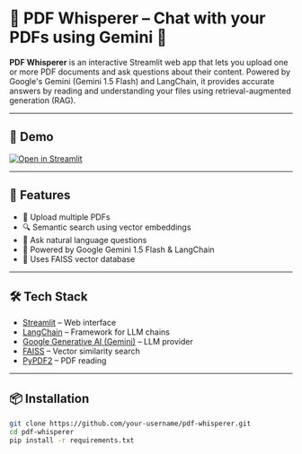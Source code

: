 
# 📄 PDF Whisperer – Chat with your PDFs using Gemini 🤖

**PDF Whisperer** is an interactive Streamlit web app that lets you upload one or more PDF documents and ask questions about their content. Powered by Google's Gemini (Gemini 1.5 Flash) and LangChain, it provides accurate answers by reading and understanding your files using retrieval-augmented generation (RAG).

---

## 🚀 Demo

[![Open in Streamlit](https://static.streamlit.io/badges/streamlit_badge_black_white.svg)](https://your-deployed-url.streamlit.app)

---

## 🧠 Features

- 📁 Upload multiple PDFs
- 🔍 Semantic search using vector embeddings
- 💬 Ask natural language questions
- 🤖 Powered by Google Gemini 1.5 Flash & LangChain
- 🧠 Uses FAISS vector database

---

## 🛠️ Tech Stack

- [Streamlit](https://streamlit.io/) – Web interface  
- [LangChain](https://python.langchain.com/) – Framework for LLM chains  
- [Google Generative AI (Gemini)](https://ai.google.dev/) – LLM provider  
- [FAISS](https://github.com/facebookresearch/faiss) – Vector similarity search  
- [PyPDF2](https://pypi.org/project/PyPDF2/) – PDF reading

---

## 📦 Installation

```bash
git clone https://github.com/your-username/pdf-whisperer.git
cd pdf-whisperer
pip install -r requirements.txt

